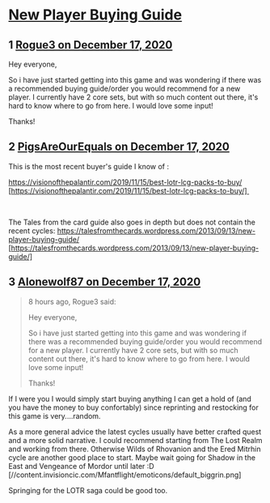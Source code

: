 # [New Player Buying Guide](https://community.fantasyflightgames.com/topic/313429-new-player-buying-guide/)

## 1 [Rogue3 on December 17, 2020](https://community.fantasyflightgames.com/topic/313429-new-player-buying-guide/?do=findComment&comment=4030975)

Hey everyone,

So i have just started getting into this game and was wondering if there was a recommended buying guide/order you would recommend for a new player. I currently have 2 core sets, but with so much content out there, it's hard to know where to go from here. I would love some input!

Thanks!

## 2 [PigsAreOurEquals on December 17, 2020](https://community.fantasyflightgames.com/topic/313429-new-player-buying-guide/?do=findComment&comment=4031057)

This is the most recent buyer's guide I know of :

https://visionofthepalantir.com/2019/11/15/best-lotr-lcg-packs-to-buy/ [https://visionofthepalantir.com/2019/11/15/best-lotr-lcg-packs-to-buy/] 

 

The Tales from the card guide also goes in depth but does not contain the recent cycles:
https://talesfromthecards.wordpress.com/2013/09/13/new-player-buying-guide/ [https://talesfromthecards.wordpress.com/2013/09/13/new-player-buying-guide/]

## 3 [Alonewolf87 on December 17, 2020](https://community.fantasyflightgames.com/topic/313429-new-player-buying-guide/?do=findComment&comment=4031058)

> 8 hours ago, Rogue3 said:
> 
> Hey everyone,
> 
> So i have just started getting into this game and was wondering if there was a recommended buying guide/order you would recommend for a new player. I currently have 2 core sets, but with so much content out there, it's hard to know where to go from here. I would love some input!
> 
> Thanks!

If I were you I would simply start buying anything I can get a hold of (and you have the money to buy confortably) since reprinting and restocking for this game is very....random.

As a more general advice the latest cycles usually have better crafted quest and a more solid narrative. I could recommend starting from The Lost Realm and working from there. Otherwise Wilds of Rhovanion and the Ered Mitrhin cycle are another good place to start. Maybe wait going for Shadow in the East and Vengeance of Mordor until later :D [//content.invisioncic.com/Mfantflight/emoticons/default_biggrin.png]

Springing for the LOTR saga could be good too.

